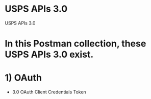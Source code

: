 # USPS APIs 3.0
  USPS APIs 3.0
# In this Postman collection, these USPS APIs 3.0 exist.
# 1) OAuth
 * 3.0 OAuth Client Credentials Token
